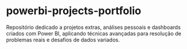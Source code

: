 # powerbi-projects-portfolio
Repositório dedicado a projetos extras, análises pessoais e dashboards criados com Power BI, aplicando técnicas avançadas para resolução de problemas reais e desafios de dados variados.
